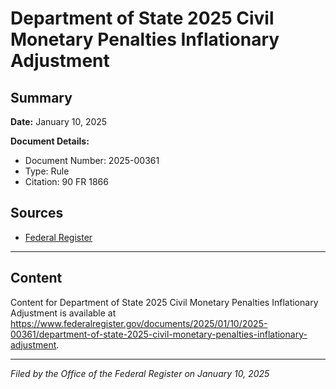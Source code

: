 # Department of State 2025 Civil Monetary Penalties Inflationary Adjustment

## Summary

**Date:** January 10, 2025

**Document Details:**
- Document Number: 2025-00361
- Type: Rule
- Citation: 90 FR 1866

## Sources
- [Federal Register](https://www.federalregister.gov/documents/2025/01/10/2025-00361/department-of-state-2025-civil-monetary-penalties-inflationary-adjustment)

---

## Content

Content for Department of State 2025 Civil Monetary Penalties Inflationary Adjustment is available at https://www.federalregister.gov/documents/2025/01/10/2025-00361/department-of-state-2025-civil-monetary-penalties-inflationary-adjustment.

---

*Filed by the Office of the Federal Register on January 10, 2025*
